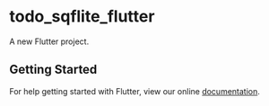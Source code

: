 # todo_sqflite_flutter

A new Flutter project.

## Getting Started

For help getting started with Flutter, view our online
[documentation](https://flutter.io/).
